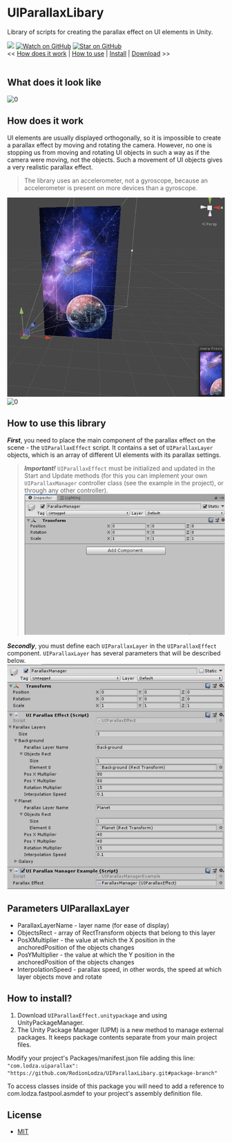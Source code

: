 # UIParallaxLibary
Library of scripts for creating the parallax effect on UI elements in Unity.

[![](https://img.shields.io/badge/license-MIT-green)](https://github.com/RodionLodza/UIParallaxLibary/blob/master/LICENSE)
[![Watch on GitHub](https://img.shields.io/github/watchers/RodionLodza/UIParallaxLibary.svg?style=social)](https://github.com/RodionLodza/UIParallaxLibary/watchers)
[![Star on GitHub](https://img.shields.io/github/stars/RodionLodza/UIParallaxLibary.svg?style=social)](https://github.com/RodionLodza/UIParallaxLibary/stargazers)
<br />
<< [How does it work](#how-does-it-work) | [How to use](#how-to-use-this-library) | [Install](#how-to-install) | [Download](https://github.com/RodionLodza/FastPool/raw/master/UIParallaxLibary.unitypackage) >>
<br />
<br />

## What does it look like
![0](WikiImages/example.gif)
<br />

## How does it work
UI elements are usually displayed orthogonally, so it is impossible to create a parallax effect by moving and rotating the camera. However, no one is stopping us from moving and rotating UI objects in such a way as if the camera were moving, not the objects. Such a movement of UI objects gives a very realistic parallax effect.

> The library uses an accelerometer, not a gyroscope, because an accelerometer is present on more devices than a gyroscope.

![0](WikiImages/perspective_parallax.gif)
![0](WikiImages/orto_parallax.gif)
<br />

## How to use this library
***First***, you need to place the main component of the parallax effect on the scene - the `UIParallaxEffect` script. It contains a set of `UIParallaxLayer` objects, which is an array of different UI elements with its parallax settings.

> ***Important!*** `UIParallaxEffect` must be initialized and updated in the Start and Update methods (for this you can implement your own `UIParallaxManager` controller class (see the example in the project), or through any other controller).
![0](WikiImages/adding_manager.gif)

***Secondly***, you must define each `UIParallaxLayer` in the `UIParallaxEffect` component. `UIParallaxLayer` has several parameters that will be described below.
![0](WikiImages/filling_component.JPG)
<br />

## Parameters UIParallaxLayer
* ParallaxLayerName - layer name (for ease of display)
* ObjectsRect - array of RectTransform objects that belong to this layer
* PosXMultiplier - the value at which the X position in the anchoredPosition of the objects changes
* PosYMultiplier - the value at which the Y position in the anchoredPosition of the objects changes
* InterpolationSpeed - parallax speed, in other words, the speed at which layer objects move and rotate

## How to install?
1. Download `UIParallaxEffect.unitypackage` and using UnityPackageManager.
2. The Unity Package Manager (UPM) is a new method to manage external packages. It keeps package contents separate from your main project files.

Modify your project's Packages/manifest.json file adding this line:
```"com.lodza.uiparallax": "https://github.com/RodionLodza/UIParallaxLibary.git#package-branch"```

To access classes inside of this package you will need to add a reference to com.lodza.fastpool.asmdef to your project's assembly definition file.
<br />

## License
* [MIT](https://github.com/RodionLodza/UIParallaxLibary/blob/master/LICENSE)
